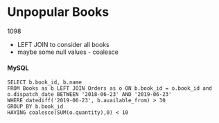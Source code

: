 # Unpopular Books
1098

- LEFT JOIN to consider all books
- maybe some null values - coalesce
####  MySQL
```
SELECT b.book_id, b.name
FROM Books as b LEFT JOIN Orders as o ON b.book_id = o.book_id and o.dispatch_date BETWEEN '2018-06-23' AND '2019-06-23'
WHERE datediff('2019-06-23', b.available_from) > 30 
GROUP BY b.book_id
HAVING coalesce(SUM(o.quantity),0) < 10
```